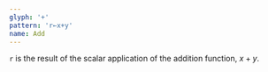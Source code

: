```yaml
---
glyph: '+'
pattern: 'r←x+y'
name: Add
---
```


`r` is the result of the scalar application of the addition function, $x + y$.